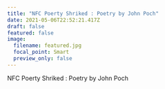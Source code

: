 ```yaml
---
title: "NFC Poerty Shriked : Poetry by John Poch"
date: 2021-05-06T22:52:21.417Z
draft: false
featured: false
image:
  filename: featured.jpg
  focal_point: Smart
  preview_only: false
---
```

NFC Poerty Shriked : Poetry by John Poch